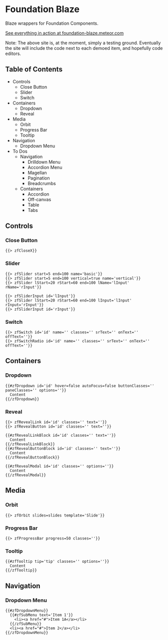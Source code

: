 # Foundation Blaze
  Blaze wrappers for Foundation Components.

  [See everything in action at foundation-blaze.meteor.com](http://foundation-blaze.meteor.com/)

  Note: The above site is, at the moment, simply a testing ground. Eventually the site will include the code next to each demoed item, and hopefully code editors.

## Table of Contents
  * Controls
    * Close Button
    * Slider
    * Switch
  * Containers
    * Dropdown
    * Reveal
  * Media
    * Orbit
    * Progress Bar
    * Tooltip
  * Navigation
    * Dropdown Menu
  * To Dos
    * Navigation
      * Drilldown Menu
      * Accordion Menu
      * Magellan
      * Pagination
      * Breadcrumbs
    * Containers
      * Accordion
      * Off-canvas
      * Table
      * Tabs

## Controls

### Close Button

  ```
  {{> zfCloseX}}
  ```

### Slider

  ```
  {{> zfSlider start=5 end=100 name='basic'}}
  {{> zfSlider start=5 end=100 vertical=true name='vertical'}}
  {{> zfSlider lStart=20 rStart=60 end=100 lName='lInput' rName='rInput'}}

  {{> zfSliderInput id='lInput'}}
  {{> zfSlider lStart=20 rStart=60 end=100 lInput='lInput' rInput='rInput'}}
  {{> zfSliderInput id='rInput'}}
  ```

### Switch

  ```
  {{> zfSwitch id='id' name='' classes='' srText='' onText='' offText=''}}
  {{> zfSwitchRadio id='id' name='' classes='' srText='' onText='' offText=''}}
  ```

## Containers

### Dropdown

  ```
  {{#zfDropdown id='id' hover=false autoFocus=false buttonClasses='' paneClasses='' options=''}}
    Content
  {{/zfDropdown}}
  ```

### Reveal

  ```
  {{> zfRevealLink id='id' classes='' text=''}}
  {{> zfRevealButton id='id' classes='' text=''}}

  {{#zfRevealLinkBlock id='id' classes='' text=''}}
    Content
  {{/zfRevealLinkBlock}}
  {{#zfRevealButtonBlock id='id' classes='' text=''}}
    Content
  {{/zfRevealButtonBlock}}

  {{#zfRevealModal id='id' classes='' options=''}}
    Content
  {{/zfRevealModal}}
  ```

## Media

### Orbit

  ```
  {{> zfOrbit slides=slides template='Slide'}}
  ```

### Progress Bar

  ```
  {{> zfProgressBar progress=50 classes=''}}
  ```

### Tooltip

  ```
  {{#zfTooltip tip='tip' classes='' options=''}}
    Content
  {{/zfTooltip}}
  ```

## Navigation

### Dropdown Menu

  ```
  {{#zfDropdownMenu}}
    {{#zfSubMenu text='Item 1'}}
      <li><a href="#">Item 1A</a></li>
    {{/zfSubMenu}}
    <li><a href="#">Item 2</a></li>
  {{/zfDropdownMenu}}
  ```
